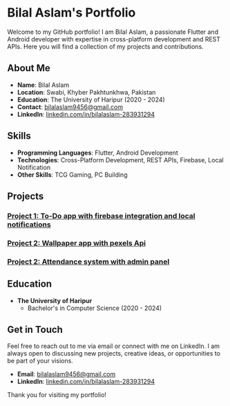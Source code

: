 # Bilal Aslam's Portfolio

Welcome to my GitHub portfolio! I am Bilal Aslam, a passionate Flutter and Android developer with expertise in cross-platform development and REST APIs. Here you will find a collection of my projects and contributions.

## About Me

- **Name**: Bilal Aslam
- **Location**: Swabi, Khyber Pakhtunkhwa, Pakistan
- **Education**: The University of Haripur (2020 - 2024)
- **Contact**: [bilalaslam9456@gmail.com](mailto:bilalaslam9456@gmail.com)
- **LinkedIn**: [linkedin.com/in/bilalaslam-283931294](https://www.linkedin.com/in/bilalaslam-283931294)

## Skills

- **Programming Languages**: Flutter, Android Development
- **Technologies**: Cross-Platform Development, REST APIs, Firebase, Local Notification
- **Other Skills**: TCG Gaming, PC Building

## Projects

<!-- ### [Project 1: Awesome Flutter App](https://github.com/yourusername/awesome-flutter-app)
A brief description of your project. Explain what it does, the technologies used, and any interesting features.

### [Project 2: Android App Showcase](https://github.com/yourusername/android-app-showcase)
A brief description of your project. Explain what it does, the technologies used, and any interesting features. -->

### [Project 1: To-Do app with firebase integration and local notifications](https://github.com/bilalaslam19/firebase_todo)
### [Project 2: Wallpaper app with pexels Api](https://github.com/bilalaslam19/wallpaper_application)
### [Project 2: Attendance system with admin panel](https://github.com/bilalaslam19/wallpaper_application)


## Education

- **The University of Haripur**
  - Bachelor's in Computer Science (2020 - 2024)

## Get in Touch

Feel free to reach out to me via email or connect with me on LinkedIn. I am always open to discussing new projects, creative ideas, or opportunities to be part of your visions.

- **Email**: [bilalaslam9456@gmail.com](mailto:bilalaslam9456@gmail.com)
- **LinkedIn**: [linkedin.com/in/bilalaslam-283931294](https://www.linkedin.com/in/bilalaslam-283931294)

Thank you for visiting my portfolio!
